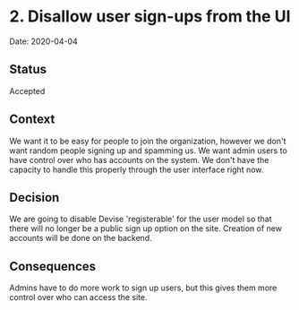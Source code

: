 # 2. Disallow user sign-ups from the UI

Date: 2020-04-04

## Status

Accepted

## Context

We want it to be easy for people to join the organization, however we don't want random people signing up and spamming us. We want admin users to have control over who has accounts on the system. We don't have the capacity to handle this properly through the user interface right now.

## Decision

We are going to disable Devise 'registerable' for the user model so that there will no longer be a public sign up option on the site. Creation of new accounts will be done on the backend.

## Consequences

Admins have to do more work to sign up users, but this gives them more control over who can access the site.